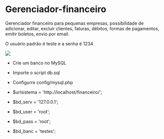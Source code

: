 # Gerenciador-financeiro
Gerenciador financeiro para pequenas empresas, possibilidade de adicionar, editar, excluir clientes, faturas, débitos, formas de
pagamentos, emitir boletos, envio por email.

O usuário padrão é teste e a senha é 1234

<img src="gerenciador.png">


- Crie um banco no MySQL
- Importe o script db.sql
- Configurre config/mysql.php

-	$urlsistema = 'http://localhost/financeiro/';
-	$bd_serv = '127.0.0.1';
-	$bd_user = 'root';
-	$bd_pass = 'root';
-	$bd_banc = 'testes';
